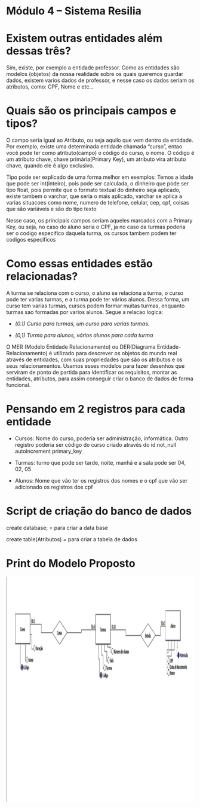 # Módulo 4 – Sistema Resilia
 
<h1> Existem outras entidades além dessas três?</h1>
<p>Sim, existe, por exemplo a entidade professor. Como as entidades são modelos (objetos) da nossa realidade sobre os quais queremos guardar dados, existem varios dados de professor, e nesse caso os dados seriam os atributos, como: CPF, Nome e etc...</p>
<h1>Quais são os principais campos e tipos?</h1>
<p>O campo seria igual ao Atributo, ou seja aquilo que vem dentro da entidade. Por exemplo, existe uma determinada entidade chamada “curso”, entao você pode ter como atributo(campo) o código do curso, o nome. O código é um atributo chave, chave primária(Primary Key), um atributo vira atributo chave, quando ele é algo exclusivo.</p>
<p>Tipo pode ser explicado de uma forma melhor em exemplos: Temos a idade que pode ser int(inteiro), pois pode ser calculada, o dinheiro que pode ser tipo float, pois permite que o formato textual do dinheiro seja aplicado, existe tambem o varchar, que seria o mais aplicado, varchar se aplica a varias situacoes como nome, numero de telefone, celular, cep, cpf, coisas que são variáveis e são do tipo texto</p>
<p>Nesse caso, os principais campos seriam aqueles marcados com a Primary Key, ou seja, no caso do aluno seria o CPF, ja no caso da turmas poderia ser o codigo especifico daquela turma, os cursos tambem podem ter codigos especificos</p>
<h1>Como essas entidades estão relacionadas?</h1>
<p>A turma se relaciona com o curso, o aluno se relaciona a turma, o curso pode ter varias turmas, e a turma pode ter vários alunos. Dessa forma, um curso tem varias turmas, cursos podem formar muitas turmas, enquanto turmas sao formadas por varios alunos. Segue a relacao logica:</p>
<ul>
<li><p><i>(0.1) Curso para turmas, um curso para varias turmas.</i></p></li>
<li><p><i>(0,1) Turma para alunos, vários alunos para cada turma</i></p></li>
</ul>
<p>O MER (Modelo Entidade Relacionamento) ou DER(Diagrama Entidade-Relacionamento) é utilizado para descrever os objetos do mundo real através de entidades, com suas propriedades que são os atributos e os seus relacionamentos. Usamos esses modelos para fazer desenhos que serviram de ponto de partida para identificar os requisitos, montar as entidades, atributos, para assim conseguir criar o banco de dados de forma funcional.</p>

<h1>Pensando em 2 registros para cada entidade</h1> 
<ul>
<li><p>Cursos: Nome do curso, poderia ser administração, informática. Outro registro poderia ser código do curso criado através do id not_null autoincrement primary_key</p></li>
<li><p>Turmas: turno que pode ser tarde, noite, manhã e a sala pode ser 04, 02, 05</p></li>
<li><p>Alunos: Nome que vão ter os registros dos nomes e o cpf que vão ser adicionado os registros dos cpf</p></li>
</ul>

<h1>Script de criação do banco de dados</h1>
<p>create database; = para criar a data base </p>
<p>create table(Atributos) = para criar a tabela de dados</p>
<h1>Print do Modelo Proposto</h1>
<img width="1577" height="602" src="./img/modeloProposto.png" alt="">
